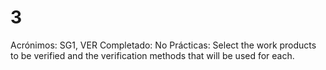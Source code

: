 # 3

Acrónimos: SG1, VER
Completado: No
Prácticas: Select the work products to be verified and the verification methods that will be used for each.